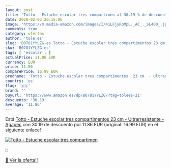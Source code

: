 ```yaml
---
layout: post
title: 'Totto - Estuche escolar tres compartimen al 30.19 % de descuento'
date: 2020-02-03 20:15:06
image: 'https://m.media-amazon.com/images/I/41LFjyRoMpL._AC_._SL400_.jpg'
comments: true
category: ofertas
author: 'tole.es'
slug: 'B0781YYLZG-es Totto - Estuche escolar tres compartimentos 23 cm -...'
sku: 'B0781YYLZG-es'
tags: [ 'escolar', ]
actualPrice: 11.86 EUR
currency: EUR
price: 11.86
comparePrice: 16.99 EUR
prodname: 'Totto - Estuche escolar tres compartimentos  23 cm  - Ultrarresistente - Agapec'
country: 'es'
flag: '🇪🇸'
brand: ''
buyurl: 'https://www.amazon.es/dp/B0781YYLZG/?tag=tolees-21'
descuento: '30.19'
average: '11.86'
---
```


Está [Totto - Estuche escolar tres compartimentos  23 cm  - Ultrarresistente - Agapec](https://www.amazon.es/dp/B0781YYLZG/?tag=tolees-21) con 30.19 de descuento por 11.86 EUR (original: 16.99 EUR) en el siguiente enlace!

[![Totto - Estuche escolar tres compartimen](https://m.media-amazon.com/images/I/41LFjyRoMpL._AC_._SL400_.jpg)](https://www.amazon.es/dp/B0781YYLZG/?tag=tolees-21)

ℹ️:


[🛒 Ver la oferta!!](https://www.amazon.es/dp/B0781YYLZG/?tag=tolees-21)
